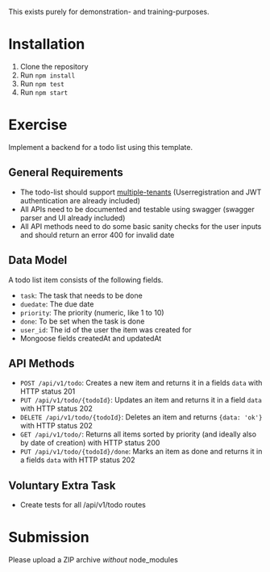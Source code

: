 This exists purely for demonstration- and training-purposes.

# Installation

1. Clone the repository
2. Run `npm install`
3. Run `npm test`
4. Run `npm start`

# Exercise
Implement a backend for a todo list using this template.

## General Requirements
* The todo-list should support [multiple-tenants](https://en.wikipedia.org/wiki/Multitenancy) (Userregistration and JWT authentication are already included)
* All APIs need to be documented and testable using swagger (swagger parser and UI already included)
* All API methods need to do some basic sanity checks for the user inputs and should return an error 400 for invalid date

## Data Model
A todo list item consists of the following fields. 
* `task`: The task that needs to be done
* `duedate`: The due date
* `priority`: The priority (numeric, like 1 to 10)
* `done`: To be set when the task is done
* `user_id`: The id of the user the item was created for
* Mongoose fields createdAt and updatedAt

## API Methods
* `POST /api/v1/todo`: Creates a new item and returns it in a fields `data` with HTTP status 201
* `PUT /api/v1/todo/{todoId}`: Updates an item and returns it in a field `data` with HTTP status 202
* `DELETE /api/v1/todo/{todoId}`: Deletes an item and returns `{data: 'ok'}` with HTTP status 202
* `GET /api/v1/todo/`: Returns all items sorted by priority (and ideally also by date of creation) with HTTP status 200
* `PUT /api/v1/todo/{todoId}/done`: Marks an item as done and returns it in a fields `data` with HTTP status 202

## Voluntary Extra Task
* Create tests for all /api/v1/todo routes

# Submission
Please upload a ZIP archive _without_ node_modules